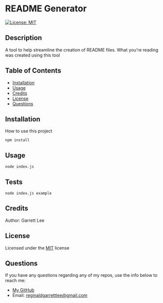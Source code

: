 # README Generator

[![License: MIT](https://img.shields.io/badge/License-MIT-yellow.svg)](https://opensource.org/licenses/MIT)

## Description

A tool to help streamline the creation of README files. What you're reading was created using this tool


## Table of Contents

- [Installation](#installation)
- [Usage](#usage)
- [Credits](#credits)
- [License](#license)
- [Questions](#questions)

## Installation

How to use this project 

`npm install`

## Usage

`node index.js`

## Tests

`node index.js example`

## Credits

Author: Garrett Lee


## License

Licensed under the [MIT](https://opensource.org/licenses/MIT) license


## Questions

If you have any questions regarding any of my repos, use the info below to reach me:

- [My GitHub](https://github.com/RGarrettLee)
- Email: reginaldgarrettlee@gmail.com
